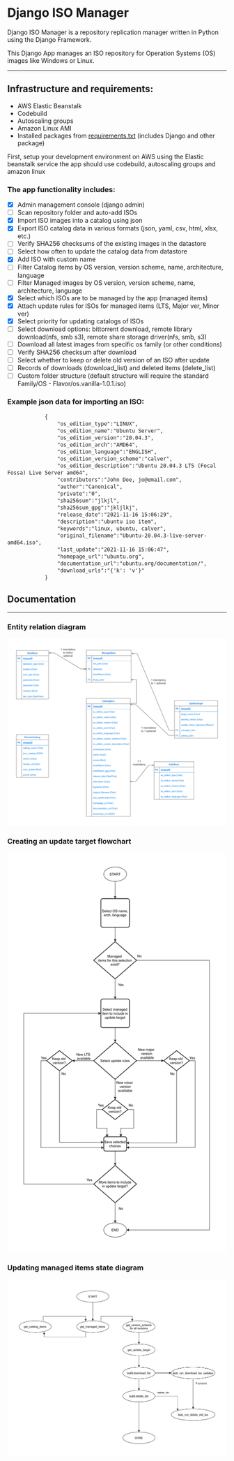 # Django ISO Manager

Django ISO Manager is a repository replication manager written in Python using the Django Framework.

This Django App manages an ISO repository for Operation Systems (OS) images like Windows or Linux. 

---

## Infrastructure and requirements:

- AWS Elastic Beanstalk
- Codebuild
- Autoscaling groups
- Amazon Linux AMI
- Installed packages from [requirements.txt](./requirements.txt) (includes Django and other package)

First, setup your development environment on AWS using the Elastic beanstalk service
the app should use codebuild, autoscaling groups and amazon linux

### The app functionality includes:
- [x] Admin management console (django admin)
- [ ] Scan repository folder and auto-add ISOs
- [x] Import ISO images into a catalog using json
- [x] Export ISO catalog data in various formats (json, yaml, csv, html, xlsx, etc.)
- [ ] Verify SHA256 checksums of the existing images in the datastore
- [ ] Select how often to update the catalog data from datastore
- [x] Add ISO with custom name
- [ ] Filter Catalog items by OS version, version scheme, name, architecture, language
- [ ] Filter Managed images by OS version, version scheme, name, architecture, language
- [x] Select which ISOs are to be managed by the app (managed items)
- [x] Attach update rules for ISOs for managed items (LTS, Major ver, Minor ver)
- [x] Select priority for updating catalogs of ISOs
- [ ] Select download options: bittorrent download, remote library download(nfs, smb s3), remote share storage driver(nfs, smb, s3)
- [ ] Download all latest images from specific os family (or other conditions)
- [ ] Verify SHA256 checksum after download
- [ ] Select whether to keep or delete old version of an ISO after update
- [ ] Records of downloads (download_list) and deleted items (delete_list)
- [ ] Custom folder structure (default structure will require the standard Family/OS - Flavor/os.vanilla-1.0.1.iso)

### Example json data for importing an ISO:
```
            {
                "os_edition_type":"LINUX",
                "os_edition_name":"Ubuntu Server",
                "os_edition_version":"20.04.3",
                "os_edition_arch":"AMD64",
                "os_edition_language":"ENGLISH",
                "os_edition_version_scheme":"calver",
                "os_edition_description":"Ubuntu 20.04.3 LTS (Focal Fossa) Live Server amd64",
                "contributors":"John Doe, jo@email.com",
                "author":"Canonical",
                "private":"0",
                "sha256sum":"jlkjl",
                "sha256sum_gpg":"jkljlkj",
                "release_date":"2021-11-16 15:06:29",
                "description":"ubuntu iso item",
                "keywords":"linux, ubuntu, calver",
                "original_filename":"Ubuntu-20.04.3-live-server-amd64.iso",
                "last_update":"2021-11-16 15:06:47",
                "homepage_url":"ubuntu.org",
                "documentation_url":"ubuntu.org/documentation/",
                "download_urls":"{'k': 'v'}"
            }
```

## Documentation

---

### Entity relation diagram
![ERD](./docs/images/erd.jpg?raw=true "ERD")


### Creating an update target flowchart
![Create update target flowchart](./docs/images/create-update-target-flowchart.jpg?raw=true "Create update target steps")

### Updating managed items state diagram
![Updating managed items](./docs/images/update-target-state-diagram.jpg?raw=true "Updating managed item")

